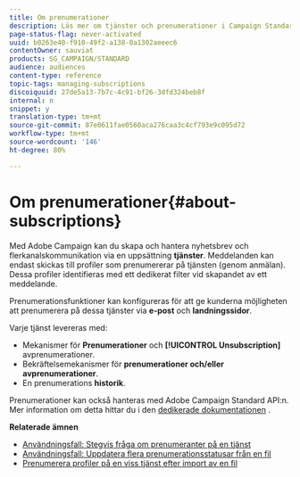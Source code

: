 ```yaml
---
title: Om prenumerationer
description: Läs mer om tjänster och prenumerationer i Campaign Standard.
page-status-flag: never-activated
uuid: b0263e40-f910-49f2-a138-0a1302aeeec6
contentOwner: sauviat
products: SG_CAMPAIGN/STANDARD
audience: audiences
content-type: reference
topic-tags: managing-subscriptions
discoiquuid: 27de5a13-7b7c-4c91-bf26-3dfd324beb8f
internal: n
snippet: y
translation-type: tm+mt
source-git-commit: 87e0611fae0560aca276caa3c4cf793e9c095d72
workflow-type: tm+mt
source-wordcount: '146'
ht-degree: 80%

---
```



# Om prenumerationer{#about-subscriptions}

Med Adobe Campaign kan du skapa och hantera nyhetsbrev och flerkanalskommunikation via en uppsättning **tjänster**. Meddelanden kan endast skickas till profiler som prenumererar på tjänsten (genom anmälan). Dessa profiler identifieras med ett dedikerat filter vid skapandet av ett meddelande.

Prenumerationsfunktioner kan konfigureras för att ge kunderna möjligheten att prenumerera på dessa tjänster via **e-post** och **landningssidor**.

Varje tjänst levereras med:

* Mekanismer för **Prenumerationer** och **[!UICONTROL Unsubscription]** avprenumerationer.
* Bekräftelsemekanismer för **prenumerationer och/eller avprenumerationer**.
* En prenumerations **historik**.

Prenumerationer kan också hanteras med Adobe Campaign Standard API:n.  Mer information om detta hittar du i den [dedikerade dokumentationen](../../api/using/creating-a-service.md) .

**Relaterade ämnen**

* [Användningsfall: Stegvis fråga om prenumeranter på en tjänst](../../automating/using/incremental-query-on-subscribers.md)
* [Användningsfall: Uppdatera flera prenumerationsstatusar från en fil](../../automating/using/updating-subscriptions-from-file.md)
* [Prenumerera profiler på en viss tjänst efter import av en fil](../../automating/using/subscribing-profiles-from-file.md)
